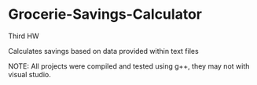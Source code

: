 # Grocerie-Savings-Calculator

Third HW

Calculates savings based on data provided within text files 

NOTE: All projects were compiled and tested using g++, they may not with visual studio.

